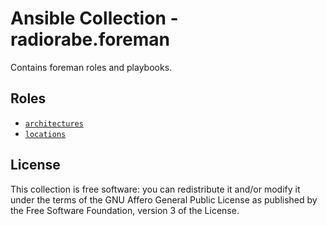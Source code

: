 # Ansible Collection - radiorabe.foreman

Contains foreman roles and playbooks.

## Roles

* [`architectures`](https://github.com/radiorabe/ansible-collection-foreman/tree/main/roles/architectures)
* [`locations`](https://github.com/radiorabe/ansible-collection-foreman/tree/main/roles/locations)

## License

This collection is free software: you can redistribute it and/or modify it under the terms of the GNU Affero General Public License as published by the Free Software Foundation, version 3 of the License.
